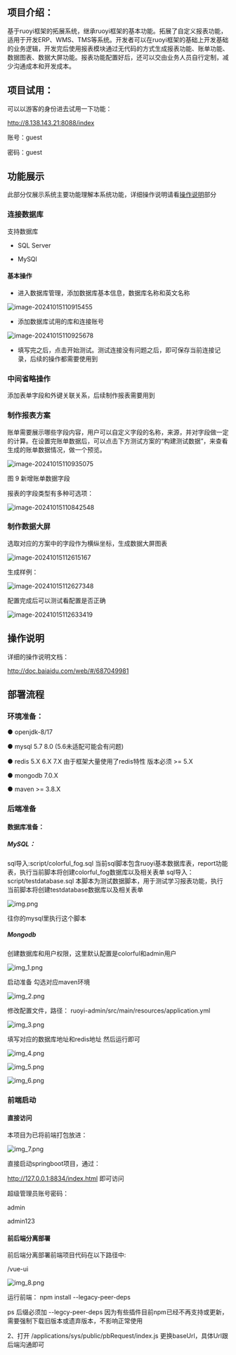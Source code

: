 ##  **项目介绍：** 

基于ruoyi框架的拓展系统，继承ruoyi框架的基本功能。拓展了自定义报表功能，适用于开发ERP、WMS、TMS等系统。开发者可以在ruoyi框架的基础上开发基础的业务逻辑，开发完后使用报表模块通过无代码的方式生成报表功能、账单功能、数据图表、数据大屏功能。报表功能配置好后，还可以交由业务人员自行定制，减少沟通成本和开发成本。

##  **项目试用：** 

可以以游客的身份进去试用一下功能：

http://8.138.143.21:8088/index

账号：guest

密码：guest

## 功能展示

此部分仅展示系统主要功能理解本系统功能，详细操作说明请看<a href="#shuoming">操作说明</a>部分

### 连接数据库

支持数据库

- SQL Server

- MySQl

#### 基本操作

- 进入数据库管理，添加数据库基本信息，数据库名称和英文名称

![image-20241015110915455](README.assets/image-20241015110915455.png)

- 添加数据库试用的库和连接账号

![image-20241015110925678](README.assets/image-20241015110925678.png)

- 填写完之后，点击开始测试。测试连接没有问题之后，即可保存当前连接记录，后续的操作都需要使用到

### 中间省略操作

添加表单字段和外键关联关系，后续制作报表需要用到

### 制作报表方案

账单需要展示哪些字段内容，用户可以自定义字段的名称，来源，并对字段做一定的计算。在设置完账单数据后，可以点击下方测试方案的“构建测试数据”，来查看生成的账单数据情况，做一个预览。

![image-20241015110935075](README.assets/image-20241015110935075.png)

图 9 新增账单数据字段

报表的字段类型有多种可选项：

![image-20241015110842548](README.assets/image-20241015110842548.png)

### 制作数据大屏

选取对应的方案中的字段作为横纵坐标，生成数据大屏图表

![image-20241015112615167](README.assets/image-20241015112615167.png)

生成样例：

![image-20241015112627348](README.assets/image-20241015112627348.png)

配置完成后可以测试看配置是否正确

![image-20241015112633419](README.assets/image-20241015112633419.png)

## <a id="shuoming">操作说明</a>

详细的操作说明文档：

http://doc.baiaidu.com/web/#/687049981


## 部署流程

### 环境准备：

● openjdk-8/17

● mysql 5.7 8.0 (5.6未适配可能会有问题)

● redis 5.X 6.X 7.X 由于框架大量使用了redis特性 版本必须 >= 5.X 

● mongodb 7.0.X

● maven >= 3.8.X

### 后端准备

#### 数据库准备：

##### MySQL：

sql导入:script/colorful_fog.sql 
当前sql脚本包含ruoyi基本数据库表，report功能表，执行当前脚本将创建colorful_fog数据库以及相关表单
sql导入：script/testdatabase.sql
本脚本为测试数据脚本，用于测试学习报表功能，执行当前脚本将创建testdatabase数据库以及相关表单

![img.png](img/img.png)

往你的mysql里执行这个脚本

##### Mongodb

创建数据库和用户权限，这里默认配置是colorful和admin用户

![img_1.png](img/img_1.png)

启动准备
勾选对应maven环境

![img_2.png](img/img_2.png)

修改配置文件，路径： ruoyi-admin/src/main/resources/application.yml

![img_3.png](img/img_3.png)

填写对应的数据库地址和redis地址 然后运行即可

![img_4.png](img/img_4.png)

![img_5.png](img/img_5.png)

![img_6.png](img/img_6.png)

### 前端启动

#### 直接访问

本项目为已将前端打包放进：

![img_7.png](img/img_7.png)

直接启动springboot项目，通过：

http://127.0.0.1:8834/index.html 即可访问

超级管理员账号密码：

admin

admin123

#### 前后端分离部署

前后端分离部署前端项目代码在以下路径中:

/vue-ui

![img_8.png](img/img_8.png)

运行前端：
npm install --legacy-peer-deps

ps 后缀必须加 --legcy-peer-deps 因为有些插件目前npm已经不再支持或更新，需要强制下载旧版本或遗弃版本，不影响正常使用

2、打开 /applications/sys/public/pbRequest/index.js 更换baseUrl，具体Url跟后端沟通即可

[#shuoming]: 
[#操作说明]: 